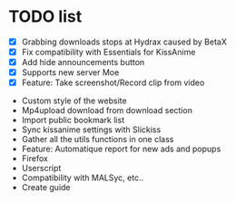 # TODO list
 - [x] Grabbing downloads stops at Hydrax caused by BetaX
 - [x] Fix compatibility with Essentials for KissAnime
 - [x] Add hide announcements button
 - [x] Supports new server Moe
 - [x] Feature: Take screenshot/Record clip from video
 - Custom style of the website
 - Mp4upload download from download section
 - Import public bookmark list
 - Sync kissanime settings with Slickiss
 - Gather all the utils functions in one class
 - Feature: Automatique report for new ads and popups
 - Firefox
 - Userscript
 - Compatibility with MALSyc, etc..
 - Create guide